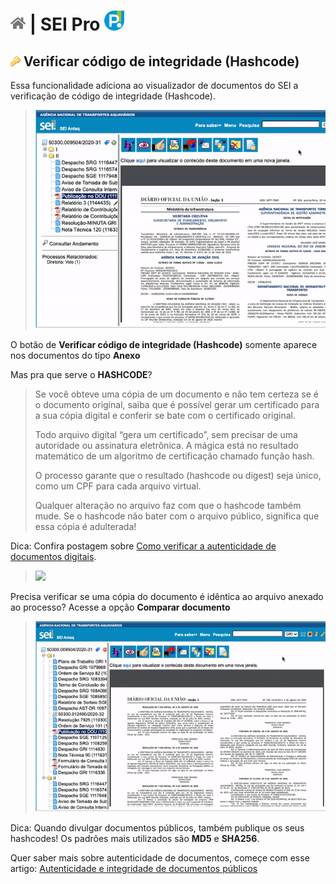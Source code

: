# [![Home](../img/home.png)](../) |  SEI Pro ![Icone](../img/icon-32.png)

## ![SEI Pro Verificar Integridade Hashcode](../img/icon-hashcode.png) Verificar código de integridade (Hashcode)

Essa funcionalidade adiciona ao visualizador de documentos do SEI a verificação de código de integridade (Hashcode).

> ![Tela Verificar Integridade Hashcode](../img/tela-hashcode.gif) 

O botão de **Verificar código de integridade (Hashcode)** somente aparece nos documentos do tipo **Anexo**

Mas pra que serve o **HASHCODE**?

> Se você obteve uma cópia de um documento e não tem certeza se é o documento original, saiba que é possível gerar um certificado para a sua cópia digital e conferir se bate com o certificado original.
>
> Todo arquivo digital “gera um certificado”, sem precisar de uma autoridade ou assinatura eletrônica. A mágica está no resultado matemático de um algoritmo de certificação chamado função hash.
> 
> O processo garante que o resultado (hashcode ou digest) seja único, como um CPF para cada arquivo virtual. 
> 
> Qualquer alteração no arquivo faz com que o hashcode  também mude. Se o hashcode  não bater com o arquivo público, significa que essa cópia é adulterada!

Dica: Confira postagem sobre [Como verificar a autenticidade de documentos digitais](https://www.instagram.com/p/CIZ-8DjnEyv/).

> <img src="https://github.com/pedrohsoaresadv/sei-pro/raw/master/img/post8-1.png" data-canonical-src="https://github.com/pedrohsoaresadv/sei-pro/raw/master/img/post8-1.png" width="400"/>

Precisa verificar se uma cópia do documento é idêntica ao arquivo anexado ao processo? Acesse a opção **Comparar documento**

> ![Tela Verificar Integridade Hashcode](../img/tela-hashcode2.gif) 

Dica: Quando divulgar documentos  públicos, também publique os seus hashcodes! Os padrões mais utilizados são **MD5** e **SHA256**.

Quer saber mais sobre autenticidade de documentos, começe com esse artigo: [Autenticidade e integridade de documentos públicos
](https://medium.com/@peterkrauss/autenticidade-e-integridade-de-documentos-p%C3%BAblicos-aabea5389f4b)
